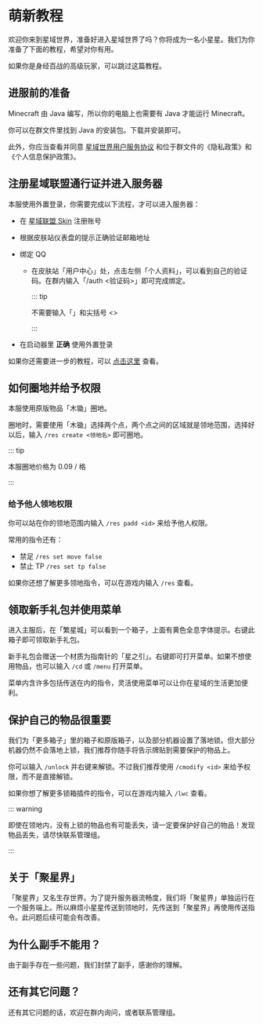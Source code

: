 # 萌新教程

欢迎你来到星域世界，准备好进入星域世界了吗？你将成为一名小星星。我们为你准备了下面的教程，希望对你有用。

如果你是身经百战的高级玩家，可以跳过这篇教程。

## 进服前的准备

Minecraft 由 Java 编写，所以你的电脑上也需要有 Java 才能运行 Minecraft。

你可以在群文件里找到 Java 的安装包。下载并安装即可。

此外，你应当查看并同意 [星域世界用户服务协议](http://dwz.win/7U9) 和位于群文件的《隐私政策》和《个人信息保护政策》。

## 注册星域联盟通行证并进入服务器

本服使用外置登录，你需要完成以下流程，才可以进入服务器：

- 在 [星域联盟 Skin](https://skin.mcstaralliance.com) 注册账号

- 根据皮肤站仪表盘的提示正确验证邮箱地址

- 绑定 QQ

  - 在皮肤站「用户中心」处，点击左侧「个人资料」，可以看到自己的验证码。在群内输入「/auth <验证码>」即可完成绑定。

    ::: tip

    不需要输入「」和尖括号 <>

    :::

- 在启动器里 **正确** 使用外置登录

如果你还需要进一步的教程，可以 [点击这里](https://docs.qq.com/doc/DYUVyb2lPRmhVV3ZN) 查看。

## 如何圈地并给予权限

本服使用原版物品「木锄」圈地。

圈地时，需要使用「木锄」选择两个点，两个点之间的区域就是领地范围，选择好以后，输入 `/res create <领地名>` 即可圈地。

::: tip

本服圈地价格为 0.09 / 格

:::

### 给予他人领地权限

你可以站在你的领地范围内输入 `/res padd <id>` 来给予他人权限。

常用的指令还有：

- 禁足 `/res set move false`
- 禁止 TP `/res set tp false`

如果你还想了解更多领地指令，可以在游戏内输入 `/res` 查看。

## 领取新手礼包并使用菜单

进入主服后，在「繁星城」可以看到一个箱子，上面有黄色全息字体提示。右键此箱子即可领取新手礼包。

新手礼包会赠送一个材质为指南针的「星之引」。右键即可打开菜单。如果不想使用物品，也可以输入 `/cd` 或 `/menu` 打开菜单。

菜单内含许多包括传送在内的指令，灵活使用菜单可以让你在星域的生活更加便利。

## 保护自己的物品很重要

我们为「更多箱子」里的箱子和原版箱子，以及部分机器设置了落地锁。但大部分机器仍然不会落地上锁，我们推荐你随手将告示牌贴到需要保护的物品上。

你可以输入 `/unlock` 并右键来解锁。不过我们推荐使用 `/cmodify <id>` 来给予权限，而不是直接解锁。

如果你想了解更多锁箱插件的指令，可以在游戏内输入 `/lwc` 查看。

::: warning

即使在领地内，没有上锁的物品也有可能丢失，请一定要保护好自己的物品！发现物品丢失，请尽快联系管理组。

:::

## 关于「聚星界」

「聚星界」又名生存世界。为了提升服务器流畅度，我们将「聚星界」单独运行在一个服务端上。所以麻烦小星星传送到领地时，先传送到「聚星界」再使用传送指令。此问题后续可能会有改善。

## 为什么副手不能用？

由于副手存在一些问题，我们封禁了副手，感谢你的理解。

## 还有其它问题？

还有其它问题的话，欢迎在群内询问，或者联系管理组。
